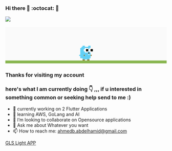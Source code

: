 ### Hi there 👋 :octocat: :whale:

![](https://komarev.com/ghpvc/?username=your-github-ahmed-bahaa)

![](golang.gif)
### Thanks for visiting my account
### here's what I am currently doing :point_down: ,,, if u interested in something common or seeking help send to me :) 
- 🔭 currently working on 2 Flutter Applications
- 🌱 learning AWS, GoLang and AI
- 👯 I’m looking to collaborate on Opensource applications
- 💬 Ask me about Whatever you want 
- 📫 How to reach me: ahmedb.abdelhamid@gmail.com


 <a href="https://play.google.com/store/apps/details?id=com.vee.gls">GLS Light APP</a>
